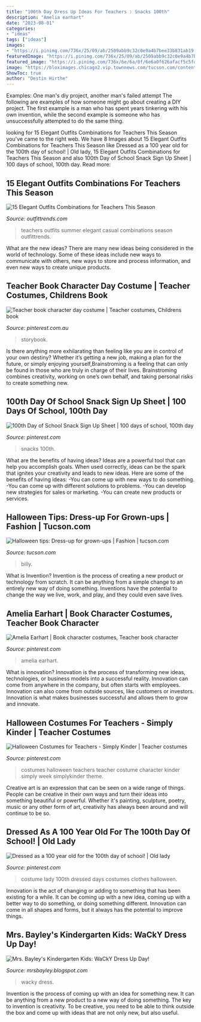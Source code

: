 ```yaml
---
title: "100th Day Dress Up Ideas For Teachers : Snacks 100th"
description: "Amelia earhart"
date: "2023-08-01"
categories:
- "ideas"
tags: ["ideas"]
images:
- "https://i.pinimg.com/736x/25/09/ab/2509abb9c32c0e9a4b7bee33b831ab19--th-day-of-school-year-old.jpg"
featuredImage: "https://i.pinimg.com/736x/25/09/ab/2509abb9c32c0e9a4b7bee33b831ab19--th-day-of-school-year-old.jpg"
featured_image: "https://i.pinimg.com/736x/6e/6a/0f/6e6a0f626afacf5c5fdd042a7c215c47.jpg"
image: "https://bloximages.chicago2.vip.townnews.com/tucson.com/content/tncms/assets/v3/editorial/2/39/23911741-6f5f-5fad-a4f2-df9287537f2c/543ec354a38e6.image.jpg"
ShowToc: true
author: "Destin Hirthe"
---
```



Examples: One man's diy project, another man's failed attempt
The following are examples of how someone might go about creating a DIY project. The first example is a man who has spent years tinkering with his own invention, while the second example is someone who has unsuccessfully attempted to do the same thing.

	

		
looking for 15 Elegant Outfits Combinations for Teachers This Season you've came to the right web. We have 8 Images about 15 Elegant Outfits Combinations for Teachers This Season like Dressed as a 100 year old for the 100th day of school! | Old lady, 15 Elegant Outfits Combinations for Teachers This Season and also 100th Day of School Snack Sign Up Sheet | 100 days of school, 100th day. Read more:
		
    
## 15 Elegant Outfits Combinations For Teachers This Season

<img loading=lazy src="http://www.outfittrends.com/wp-content/uploads/2015/06/t5.jpg" onerror="this.onerror=null;this.src='https://tse4.mm.bing.net/th?id=OIP.Xfcg51qvu2h_1qhTrhPgfQHaLH&amp;pid=15.1';" alt="15 Elegant Outfits Combinations for Teachers This Season">

_Source: outfittrends.com_

>teachers outfits summer elegant casual combinations season outfittrends. 

	

What are the new ideas?
There are many new ideas being considered in the world of technology. Some of these ideas include new ways to communicate with others, new ways to store and process information, and even new ways to create unique products.

    
## Teacher Book Character Day Costume | Teacher Costumes, Childrens Book

<img loading=lazy src="https://i.pinimg.com/736x/5d/82/aa/5d82aa5c9caeb518181754743b97c217.jpg" onerror="this.onerror=null;this.src='https://tse4.mm.bing.net/th?id=OIP.vspB0WkUrwNNeiTx6HxT4gHaLg&amp;pid=15.1';" alt="Teacher book character day costume | Teacher costumes, Childrens book">

_Source: pinterest.com.au_

>storybook. 

	

Is there anything more exhilarating than feeling like you are in control of your own destiny? Whether it’s getting a new job, making a plan for the future, or simply enjoying yourself,Brainstroming is a feeling that can only be found in those who are truly in charge of their lives. Brainstroming combines creativity, working on one’s own behalf, and taking personal risks to create something new.

    
## 100th Day Of School Snack Sign Up Sheet | 100 Days Of School, 100th Day

<img loading=lazy src="https://i.pinimg.com/736x/6e/6a/0f/6e6a0f626afacf5c5fdd042a7c215c47.jpg" onerror="this.onerror=null;this.src='https://tse3.mm.bing.net/th?id=OIP.wCOdde9vkk5mvJBSukFkMQHaJv&amp;pid=15.1';" alt="100th Day of School Snack Sign Up Sheet | 100 days of school, 100th day">

_Source: pinterest.com_

>snacks 100th. 

	

What are the benefits of having ideas?
Ideas are a powerful tool that can help you accomplish goals. When used correctly, ideas can be the spark that ignites your creativity and leads to new ideas. Here are some of the benefits of having ideas: 
-You can come up with new ways to do something. 
-You can come up with different solutions to problems. 
-You can develop new strategies for sales or marketing. 
-You can create new products or services.

    
## Halloween Tips: Dress-up For Grown-ups | Fashion | Tucson.com

<img loading=lazy src="https://bloximages.chicago2.vip.townnews.com/tucson.com/content/tncms/assets/v3/editorial/2/39/23911741-6f5f-5fad-a4f2-df9287537f2c/543ec354a38e6.image.jpg" onerror="this.onerror=null;this.src='https://tse1.mm.bing.net/th?id=OIP.Zm-z8ZnA6qQnJR_Ba4aRgAAAAA&amp;pid=15.1';" alt="Halloween tips: Dress-up for grown-ups | Fashion | tucson.com">

_Source: tucson.com_

>billy. 

	

What is Invention?
Invention is the process of creating a new product or technology from scratch. It can be anything from a simple change to an entirely new way of doing something. Inventions have the potential to change the way we live, work, and play, and they could even save lives.

    
## Amelia Earhart | Book Character Costumes, Teacher Book Character

<img loading=lazy src="https://i.pinimg.com/736x/cd/97/90/cd97903db43e26261f73e590d9060f8a--amelia-earhart-book-characters.jpg" onerror="this.onerror=null;this.src='https://tse4.mm.bing.net/th?id=OIP.kpGjpn9YBOCOU354ixzRNwHaNK&amp;pid=15.1';" alt="Amelia Earhart | Book character costumes, Teacher book character">

_Source: pinterest.com_

>amelia earhart. 

	

What is innovation?
Innovation is the process of transforming new ideas, technologies, or business models into a successful reality. Innovation can come from anywhere in the company, but often starts with employees. Innovation can also come from outside sources, like customers or investors. Innovation is what makes businesses successful and allows them to grow and innovate.

    
## Halloween Costumes For Teachers - Simply Kinder | Teacher Costumes

<img loading=lazy src="https://i.pinimg.com/originals/3a/e4/c3/3ae4c3a3b827ec3117189af0e9e4da0b.png" onerror="this.onerror=null;this.src='https://tse2.mm.bing.net/th?id=OIP._DPuyEixeHmanCWnsxINpAHaLH&amp;pid=15.1';" alt="Halloween Costumes for Teachers - Simply Kinder | Teacher costumes">

_Source: pinterest.com_

>costumes halloween teachers teacher costume character kinder simply week simplykinder theme. 

	

Creative art is an expression that can be seen on a wide range of things. People can be creative in their own ways and turn their ideas into something beautiful or powerful. Whether it's painting, sculpture, poetry, music or any other form of art, creativity has always been around and will continue to be so.

    
## Dressed As A 100 Year Old For The 100th Day Of School! | Old Lady

<img loading=lazy src="https://i.pinimg.com/736x/25/09/ab/2509abb9c32c0e9a4b7bee33b831ab19--th-day-of-school-year-old.jpg" onerror="this.onerror=null;this.src='https://tse3.mm.bing.net/th?id=OIP.6-7mytUmlTLcacZx_TtTOgHaKt&amp;pid=15.1';" alt="Dressed as a 100 year old for the 100th day of school! | Old lady">

_Source: pinterest.com_

>costume lady 100th dressed days costumes clothes halloween. 

	

Innovation is the act of changing or adding to something that has been existing for a while. It can be coming up with a new idea, coming up with a better way to do something, or doing something different. Innovation can come in all shapes and forms, but it always has the potential to improve things.

    
## Mrs. Bayley&#039;s Kindergarten Kids: WaCkY Dress Up Day!

<img loading=lazy src="http://3.bp.blogspot.com/-qysykoKFaQ8/Uxqesfpyf4I/AAAAAAAAMQE/TXv86h3YV4Y/s1600/IMG_1179.jpg" onerror="this.onerror=null;this.src='https://tse4.mm.bing.net/th?id=OIP.URAlbNy6zL15BCiCrFzL9AHaJ4&amp;pid=15.1';" alt="Mrs. Bayley&#039;s Kindergarten Kids: WaCkY Dress Up Day!">

_Source: mrsbayley.blogspot.com_

>wacky dress. 

	

Invention is the process of coming up with an idea for something new. It can be anything from a new product to a new way of doing something. The key to invention is creativity. To be creative, you need to be able to think outside the box and come up with ideas that are not only new, but also useful.

